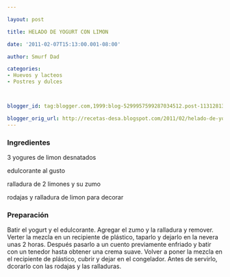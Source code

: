 ```yaml
---

layout: post

title: HELADO DE YOGURT CON LIMON

date: '2011-02-07T15:13:00.001-08:00'

author: Smurf Dad

categories:
- Huevos y lacteos
- Postres y dulces



blogger_id: tag:blogger.com,1999:blog-5299957599287034512.post-1131281351790699783

blogger_orig_url: http://recetas-desa.blogspot.com/2011/02/helado-de-yogurt-con-limon.html
---
```


<h3>Ingredientes</h3>

3 yogures de limon desnatados

edulcorante al gusto

ralladura de 2 limones y su zumo

rodajas y ralladura de limon para decorar

<h3>Preparación</h3>

Batir el yogurt y el edulcorante. Agregar el zumo y la ralladura y remover. Verter la mezcla en un recipiente de plástico, taparlo y dejarlo en la nevera unas 2 horas. Después pasarlo a un cuento previamente enfriado y batir con un tenedor hasta obtener una crema suave. Volver a poner la mezcla en el recipiente de plástico, cubrir y dejar en el congelador. Antes de servirlo, dcorarlo con las rodajas y las ralladuras.